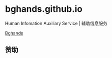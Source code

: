 # bghands.github.io
Human Infomation Auxiliary Service | 辅助信息服务

[Bghands](https://bghands.github.io/)

## 赞助

